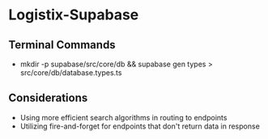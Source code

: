 # Logistix-Supabase

## Terminal Commands

- mkdir -p supabase/src/core/db && supabase gen types > src/core/db/database.types.ts

## Considerations

- Using more efficient search algorithms in routing to endpoints
- Utilizing fire-and-forget for endpoints that don't return data in response
